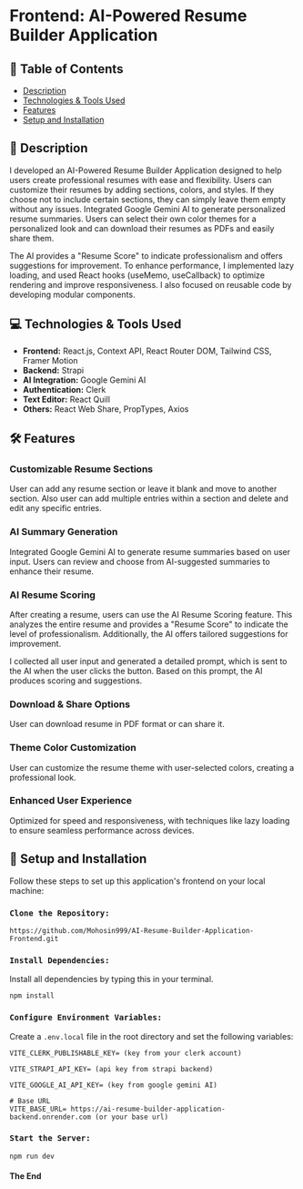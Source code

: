 # Frontend: AI-Powered Resume Builder Application

## 📑 Table of Contents

- [Description](#-description)
- [Technologies & Tools Used](#-technologies--tools-used)
- [Features](#-features)
- [Setup and Installation](#-setup-and-installation)

## 📄 Description

I developed an AI-Powered Resume Builder Application designed to help users create professional resumes with ease and flexibility. Users can customize their resumes by adding sections, colors, and styles. If they choose not to include certain sections, they can simply leave them empty without any issues. Integrated Google Gemini AI to generate personalized resume summaries. Users can select their own color themes for a personalized look and can download their resumes as PDFs and easily share them.

The AI provides a "Resume Score" to indicate professionalism and offers suggestions for improvement. To enhance performance, I implemented lazy loading, and used React hooks (useMemo, useCallback) to optimize rendering and improve responsiveness. I also focused on reusable code by developing modular components.

## 💻 Technologies & Tools Used

- **Frontend:** React.js, Context API, React Router DOM, Tailwind CSS, Framer Motion
- **Backend:** Strapi
- **AI Integration:** Google Gemini AI
- **Authentication:** Clerk
- **Text Editor:** React Quill
- **Others:** React Web Share, PropTypes, Axios

## 🛠 Features

### Customizable Resume Sections

User can add any resume section or leave it blank and move to another section. Also user can add multiple entries within a section and delete and edit any specific entries.

### AI Summary Generation

Integrated Google Gemini AI to generate resume summaries based on user input. Users can review and choose from AI-suggested summaries to enhance their resume.

### AI Resume Scoring

After creating a resume, users can use the AI Resume Scoring feature. This analyzes the entire resume and provides a "Resume Score" to indicate the level of professionalism. Additionally, the AI offers tailored suggestions for improvement.

I collected all user input and generated a detailed prompt, which is sent to the AI when the user clicks the button. Based on this prompt, the AI produces scoring and suggestions.

### Download & Share Options

User can download resume in PDF format or can share it.

### Theme Color Customization

User can customize the resume theme with user-selected colors, creating a professional look.

### Enhanced User Experience

Optimized for speed and responsiveness, with techniques like lazy loading to ensure seamless performance across devices.

## 🚀 Setup and Installation

Follow these steps to set up this application's frontend on your local machine:

### `Clone the Repository:`

```
https://github.com/Mohosin999/AI-Resume-Builder-Application-Frontend.git
```

### `Install Dependencies:`

Install all dependencies by typing this in your terminal.

```
npm install
```

### `Configure Environment Variables:`

Create a `.env.local` file in the root directory and set the following variables:

```
VITE_CLERK_PUBLISHABLE_KEY= (key from your clerk account)

VITE_STRAPI_API_KEY= (api key from strapi backend)

VITE_GOOGLE_AI_API_KEY= (key from google gemini AI)

# Base URL
VITE_BASE_URL= https://ai-resume-builder-application-backend.onrender.com (or your base url)
```

### `Start the Server:`

```
npm run dev
```

#### The End
